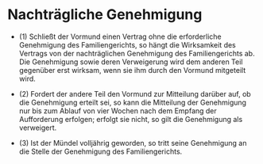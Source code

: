 # Nachträgliche Genehmigung

- (1) Schließt der Vormund einen Vertrag ohne die erforderliche Genehmigung des Familiengerichts, so hängt die Wirksamkeit des Vertrags von der nachträglichen Genehmigung des Familiengerichts ab. Die Genehmigung sowie deren Verweigerung wird dem anderen Teil gegenüber erst wirksam, wenn sie ihm durch den Vormund mitgeteilt wird.

- (2) Fordert der andere Teil den Vormund zur Mitteilung darüber auf, ob die Genehmigung erteilt sei, so kann die Mitteilung der Genehmigung nur bis zum Ablauf von vier Wochen nach dem Empfang der Aufforderung erfolgen; erfolgt sie nicht, so gilt die Genehmigung als verweigert.

- (3) Ist der Mündel volljährig geworden, so tritt seine Genehmigung an die Stelle der Genehmigung des Familiengerichts.

